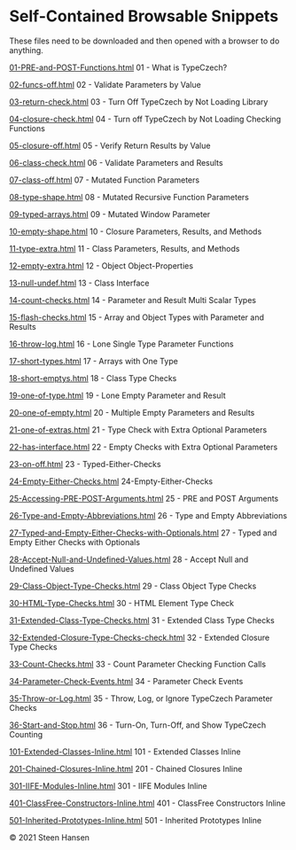 
# Self-Contained Browsable Snippets

These files need to be downloaded and then opened with a browser to do anything.

[01-PRE-and-POST-Functions.html](
samples/01-PRE-and-POST-Functions.html
) 01 - What is TypeCzech?

[02-funcs-off.html](
samples/02-funcs-off.html
) 02 - Validate Parameters by Value

[03-return-check.html](
samples/03-return-check.html
) 03 - Turn Off TypeCzech by Not Loading Library

[04-closure-check.html](
samples/04-closure-check.html
) 04 - Turn off TypeCzech by Not Loading Checking Functions

[05-closure-off.html](
samples/05-closure-off.html
) 05 - Verify Return Results by Value

[06-class-check.html](
samples/06-class-check.html
) 06 - Validate Parameters and Results

[07-class-off.html](
samples/07-class-off.html
) 07 - Mutated Function Parameters

[08-type-shape.html](
samples/08-type-shape.html
) 08 - Mutated Recursive Function Parameters

[09-typed-arrays.html](
samples/09-typed-arrays.html
) 09 - Mutated Window Parameter

[10-empty-shape.html](
samples/10-empty-shape.html
) 10 - Closure Parameters, Results, and Methods

[11-type-extra.html](
samples/11-type-extra.html
) 11 - Class Parameters, Results, and Methods

[12-empty-extra.html](
samples/12-empty-extra.html
) 12 - Object Object-Properties

[13-null-undef.html](
samples/13-null-undef.html
) 13 - Class Interface

[14-count-checks.html](
samples/14-count-checks.html
) 14 - Parameter and Result Multi Scalar Types

[15-flash-checks.html](
samples/15-flash-checks.html
) 15 - Array and Object Types with Parameter and Results

[16-throw-log.html](
samples/16-throw-log.html
) 16 - Lone Single Type Parameter Functions

[17-short-types.html](
samples/17-short-types.html
) 17 - Arrays with One Type

[18-short-emptys.html](
samples/18-short-emptys.html
) 18 - Class Type Checks

[19-one-of-type.html](
samples/19-one-of-type.html
) 19 - Lone Empty Parameter and Result

[20-one-of-empty.html](
samples/20-one-of-empty.html
) 20 - Multiple Empty Parameters and Results

[21-one-of-extras.html](
samples/21-one-of-extras.html
) 21 - Type Check with Extra Optional Parameters

[22-has-interface.html](
samples/22-has-interface.html
) 22 - Empty Checks with Extra Optional Parameters

[23-on-off.html](
samples/23-on-off.html
) 23 - Typed-Either-Checks

[24-Empty-Either-Checks.html](
samples/24-Empty-Either-Checks.html
) 24-Empty-Either-Checks

[25-Accessing-PRE-POST-Arguments.html](
samples/25-Accessing-PRE-POST-Arguments.html
) 25 - PRE and POST Arguments

[26-Type-and-Empty-Abbreviations.html](
samples/26-Type-and-Empty-Abbreviations.html
) 26 - Type and Empty Abbreviations

[27-Typed-and-Empty-Either-Checks-with-Optionals.html](
samples/27-Typed-and-Empty-Either-Checks-with-Optionals.html
) 27 - Typed and Empty Either Checks with Optionals

[28-Accept-Null-and-Undefined-Values.html](
samples/28-Accept-Null-and-Undefined-Values.html
) 28 - Accept Null and Undefined Values

[29-Class-Object-Type-Checks.html](
samples/29-Class-Object-Type-Checks.html
) 29 - Class Object Type Checks

[30-HTML-Type-Checks.html](
samples/30-HTML-Type-Checks.html
) 30 - HTML Element Type Check

[31-Extended-Class-Type-Checks.html](
samples/31-Extended-Class-Type-Checks.html
) 31 - Extended Class Type Checks

[32-Extended-Closure-Type-Checks-check.html](
samples/32-Extended-Closure-Type-Checks-check.html
) 32 - Extended Closure Type Checks

[33-Count-Checks.html](
samples/33-Count-Checks.html
) 33 - Count Parameter Checking Function Calls

[34-Parameter-Check-Events.html](
samples/34-Parameter-Check-Events.html
) 34 - Parameter Check Events

[35-Throw-or-Log.html](
samples/35-Throw-or-Log.html
) 35 - Throw, Log, or Ignore TypeCzech Parameter Checks

[36-Start-and-Stop.html](
samples/36-Start-and-Stop.html
) 36 - Turn-On, Turn-Off, and Show TypeCzech Counting


[101-Extended-Classes-Inline.html](
detachable-examples/101-Extended-Classes-Inline.html
) 101 - Extended Classes Inline

[201-Chained-Closures-Inline.html](
detachable-examples/201-Chained-Closures-Inline.html
) 201 - Chained Closures Inline

[301-IIFE-Modules-Inline.html](
detachable-examples/301-IIFE-Modules-Inline.html
) 301 - IIFE Modules Inline


[401-ClassFree-Constructors-Inline.html](
detachable-examples/401-ClassFree-Constructors-Inline.html
) 401 - ClassFree Constructors Inline

[501-Inherited-Prototypes-Inline.html](
detachable-examples/501-Inherited-Prototypes-Inline.html
) 501 - Inherited Prototypes Inline

&copy; 2021 Steen Hansen

